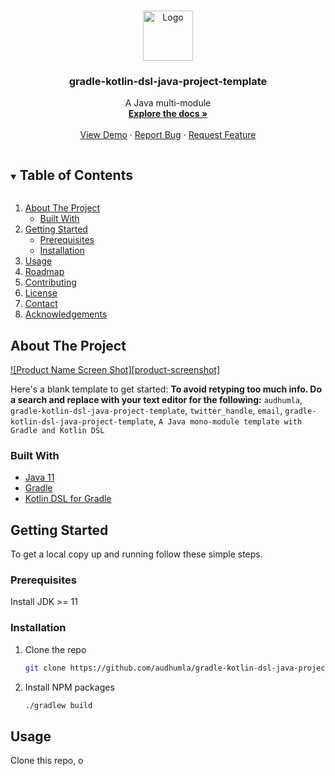 <!-- PROJECT LOGO -->
<br />
<p align="center">
  <a href="https://github.com/audhumla/gradle-kotlin-dsl-java-project-template">
    <img src="images/logo.png" alt="Logo" width="80" height="80">
  </a>

  <h3 align="center">gradle-kotlin-dsl-java-project-template</h3>

  <p align="center">
    A Java multi-module 
    <br />
    <a href="https://github.com/audhumla/gradle-kotlin-dsl-java-project-template"><strong>Explore the docs »</strong></a>
    <br />
    <br />
    <a href="https://github.com/audhumla/gradle-kotlin-dsl-java-project-template">View Demo</a>
    ·
    <a href="https://github.com/audhumla/gradle-kotlin-dsl-java-project-template/issues">Report Bug</a>
    ·
    <a href="https://github.com/audhumla/gradle-kotlin-dsl-java-project-template/issues">Request Feature</a>
  </p>
</p>



<!-- TABLE OF CONTENTS -->
<details open="open">
  <summary><h2 style="display: inline-block">Table of Contents</h2></summary>
  <ol>
    <li>
      <a href="#about-the-project">About The Project</a>
      <ul>
        <li><a href="#built-with">Built With</a></li>
      </ul>
    </li>
    <li>
      <a href="#getting-started">Getting Started</a>
      <ul>
        <li><a href="#prerequisites">Prerequisites</a></li>
        <li><a href="#installation">Installation</a></li>
      </ul>
    </li>
    <li><a href="#usage">Usage</a></li>
    <li><a href="#roadmap">Roadmap</a></li>
    <li><a href="#contributing">Contributing</a></li>
    <li><a href="#license">License</a></li>
    <li><a href="#contact">Contact</a></li>
    <li><a href="#acknowledgements">Acknowledgements</a></li>
  </ol>
</details>



<!-- ABOUT THE PROJECT -->
## About The Project

[![Product Name Screen Shot][product-screenshot]](https://example.com)

Here's a blank template to get started:
**To avoid retyping too much info. Do a search and replace with your text editor for the following:**
`audhumla`, `gradle-kotlin-dsl-java-project-template`, `twitter_handle`, `email`, `gradle-kotlin-dsl-java-project-template`, `A Java mono-module template with Gradle and Kotlin DSL`


### Built With

* [Java 11](https://openjdk.java.net/projects/jdk/11/)
* [Gradle]()
* [Kotlin DSL for Gradle](https://docs.gradle.org/current/userguide/kotlin_dsl.html)



<!-- GETTING STARTED -->
## Getting Started

To get a local copy up and running follow these simple steps.

### Prerequisites
Install JDK >= 11

### Installation

1. Clone the repo
   ```sh
   git clone https://github.com/audhumla/gradle-kotlin-dsl-java-project-template.git
   ```
2. Install NPM packages
   ```sh
   ./gradlew build
   ```



<!-- USAGE EXAMPLES -->
## Usage

Clone this repo, o
